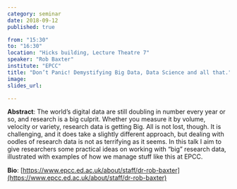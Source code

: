 ```yaml
---
category: seminar
date: 2018-09-12
published: true

from: "15:30"
to: "16:30"
location: "Hicks building, Lecture Theatre 7"
speaker: "Rob Baxter" 
institute: "EPCC"
title: "Don’t Panic! Demystifying Big Data, Data Science and all that."
image:
slides_url:

---
```

**Abstract**: The world’s digital data are still doubling in number every year or so, and research is a big culprit. Whether you measure it by volume, velocity or variety, research data is getting Big. All is not lost, though. It is challenging, and it does take a slightly different approach, but dealing with oodles of research data is not as terrifying as it seems. In this talk I aim to give researchers some practical ideas on working with “big” research data, illustrated with examples of how we manage stuff like this at EPCC. 

**Bio**: [https://www.epcc.ed.ac.uk/about/staff/dr-rob-baxter](https://www.epcc.ed.ac.uk/about/staff/dr-rob-baxter)
